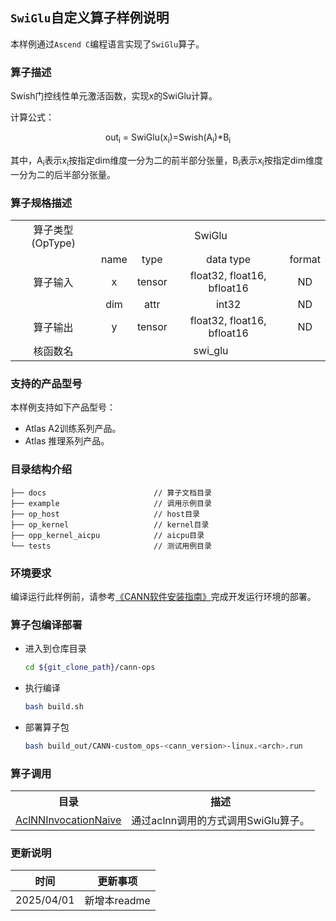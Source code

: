 ## `SwiGlu`自定义算子样例说明 
本样例通过`Ascend C`编程语言实现了`SwiGlu`算子。

### 算子描述
Swish门控线性单元激活函数，实现x的SwiGlu计算。 

计算公式：  
<p style="text-align: center">
out<sub>i</sub> = SwiGlu(x<sub>i</sub>)=Swish(A<sub>i</sub>)*B<sub>i</sub>
</p>
其中，A<sub>i</sub>表示x<sub>i</sub>按指定dim维度一分为二的前半部分张量，B<sub>i</sub>表示x<sub>i</sub>按指定dim维度一分为二的后半部分张量。

### 算子规格描述

<table>
<tr><td rowspan="1" align="center">算子类型(OpType)</td><td colspan="4" align="center">SwiGlu</td></tr>
</tr>
<tr><td rowspan="3" align="center">算子输入</td><td align="center">name</td><td align="center">type</td><td align="center">data type</td><td align="center">format</td></tr>
<tr><td align="center">x</td><td align="center">tensor</td><td align="center">float32, float16, bfloat16</td><td align="center">ND</td></tr>

<tr><td align="center">dim</td><td align="center">attr</td><td align="center">int32</td><td align="center">ND</td></tr>
</tr>
</tr>
<tr><td rowspan="1" align="center">算子输出</td><td align="center">y</td><td align="center">tensor</td><td align="center">float32, float16, bfloat16</td><td align="center">ND</td></tr>
</tr>
<tr><td rowspan="1" align="center">核函数名</td><td colspan="4" align="center">swi_glu</td></tr>
</table>

### 支持的产品型号
本样例支持如下产品型号：
- Atlas A2训练系列产品。
- Atlas 推理系列产品。

### 目录结构介绍
```
├── docs                        // 算子文档目录
├── example                     // 调用示例目录
├── op_host                     // host目录
├── op_kernel                   // kernel目录
├── opp_kernel_aicpu            // aicpu目录
└── tests                       // 测试用例目录
```

### 环境要求
编译运行此样例前，请参考[《CANN软件安装指南》](https://hiascend.com/document/redirect/CannCommunityInstSoftware)完成开发运行环境的部署。

### 算子包编译部署
  - 进入到仓库目录

    ```bash
    cd ${git_clone_path}/cann-ops
    ```

  - 执行编译

    ```bash
    bash build.sh
    ```

  - 部署算子包

    ```bash
    bash build_out/CANN-custom_ops-<cann_version>-linux.<arch>.run
    ```
### 算子调用
<table>
    <th>目录</th><th>描述</th>
    <tr>
        <td><a href="./examples/AclNNInvocationNaive"> AclNNInvocationNaive</td><td>通过aclnn调用的方式调用SwiGlu算子。</td>
    </tr>
</table>

### 更新说明
| 时间 | 更新事项 |
|----|------|
| 2025/04/01 | 新增本readme |
